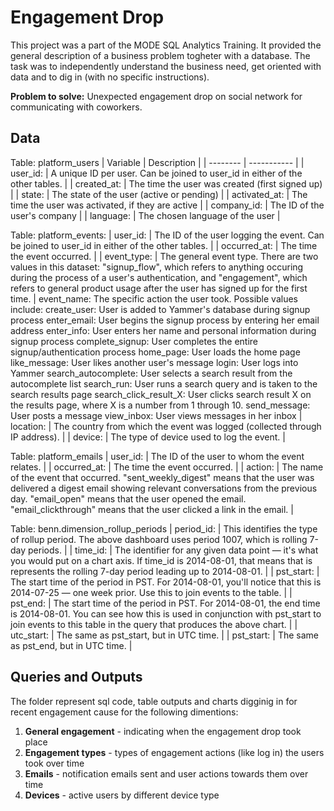 # Engagement Drop

This project was a part of the MODE SQL Analytics Training. It provided the general description of a business problem togheter with a database. The task was to independently understand the business need, get oriented with data and to dig in (with no specific instructions). 

**Problem to solve:** Unexpected engagement drop on social network for communicating with coworkers.

## Data
Table: platform_users
| Variable | Description |
| -------- | ----------- |
| user_id:	| A unique ID per user. Can be joined to user_id in either of the other tables. |
| created_at:	| The time the user was created (first signed up) |
| state: |	The state of the user (active or pending) |
| activated_at: |	The time the user was activated, if they are active |
| company_id:	| The ID of the user's company |
| language:	| The chosen language of the user |

Table: platform_events:
| user_id:	| The ID of the user logging the event. Can be joined to user\_id in either of the other tables. |
| occurred_at:	| The time the event occurred. |
| event_type:	| The general event type. There are two values in this dataset: "signup_flow", which refers to anything occuring during the process of a user's authentication, and "engagement", which refers to general product usage after the user has signed up for the first time. |
event_name:	The specific action the user took. Possible values include: create_user: User is added to Yammer's database during signup process enter_email: User begins the signup process by entering her email address enter_info: User enters her name and personal information during signup process complete_signup: User completes the entire signup/authentication process home_page: User loads the home page like_message: User likes another user's message login: User logs into Yammer search_autocomplete: User selects a search result from the autocomplete list search_run: User runs a search query and is taken to the search results page search_click_result_X: User clicks search result X on the results page, where X is a number from 1 through 10. send_message: User posts a message view_inbox: User views messages in her inbox
| location:	| The country from which the event was logged (collected through IP address). |
| device: |	The type of device used to log the event. |

Table: platform_emails
| user_id:	| The ID of the user to whom the event relates. |
| occurred_at:	| The time the event occurred. |
| action:	| The name of the event that occurred. "sent_weekly_digest" means that the user was delivered a digest email showing relevant conversations from the previous day. "email_open" means that the user opened the email. "email_clickthrough" means that the user clicked a link in the email. |

Table: benn.dimension_rollup_periods
| period_id:	| This identifies the type of rollup period. The above dashboard uses period 1007, which is rolling 7-day periods. |
| time_id:	| The identifier for any given data point — it's what you would put on a chart axis. If time_id is 2014-08-01, that means that is represents the rolling 7-day period leading up to 2014-08-01. |
| pst_start:	| The start time of the period in PST. For 2014-08-01, you'll notice that this is 2014-07-25 — one week prior. Use this to join events to the table. |
| pst_end:	| The start time of the period in PST. For 2014-08-01, the end time is 2014-08-01. You can see how this is used in conjunction with pst_start to join events to this table in the query that produces the above chart. |
| utc_start:	| The same as pst_start, but in UTC time. |
| pst_start:	| The same as pst_end, but in UTC time. |


## Queries and Outputs
The folder represent sql code, table outputs and charts digginig in for recent engagement cause for the following dimentions:
1. **General engagement** - indicating when the engagement drop took place
2. **Engagement types** - types of engagement actions (like log in) the users took over time
3. **Emails** - notification emails sent and user actions towards them over time
4. **Devices** - active users by different device type
